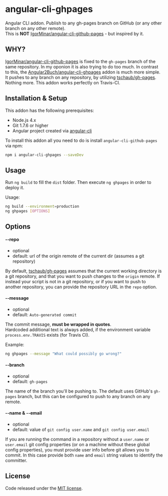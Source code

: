 # angular-cli-ghpages

Angular CLI addon. Publish to any gh-pages branch on GitHub (or any other branch on any other remote).  
This is __NOT__ [IgorMinar/angular-cli-github-pages](https://github.com/IgorMinar/angular-cli-github-pages) - but inspired by it.

## WHY?

[IgorMinar/angular-cli-github-pages](https://github.com/IgorMinar/angular-cli-github-pages) is fixed to the `gh-pages` branch of the same repository. In my oponion it is also trying to do too much.
In contrast to this, the [Angular2Buch/angular-cli-ghpages](https://github.com/Angular2Buch/angular-cli-ghpages) addon is much more simple. It pushes to any branch on any repository, by utilizing [tschaub/gh-pages](https://github.com/tschaub/gh-pages). Nothing more.
This addon works perfectly on Travis-CI.

## Installation & Setup

This addon has the following prerequisites:

- Node.js 4.x
- Git 1.7.6 or higher
- Angular project created via [angular-cli](https://github.com/angular/angular-cli)

To install this addon all you need to do is install `angular-cli-github-pages` via npm:

```sh
npm i angular-cli-ghpages --saveDev
```

## Usage

Run `ng build` to fill the `dist` folder.
Then execute `ng ghpages` in order to deploy it.

Usage:

```sh
ng build --environment=production
ng ghpages [OPTIONS]
```

## Options

#### <a id="repo">--repo</a>
 * optional
 * default: url of the origin remote of the current dir (assumes a git repository)

By default, [tschaub/gh-pages](https://github.com/tschaub/gh-pages) assumes that the current working directory is a git repository, and that you want to push changes to the `origin` remote. If instead your script is not in a git repository, or if you want to push to another repository, you can provide the repository URL in the `repo` option.

#### <a id="message">--message</a>
 * optional
 * default: `Auto-generated commit`

The commit message, __must be wrapped in quotes__.  
Hardcoded additional text is always added, if the environment variable `process.env.TRAVIS` exists (for Travis CI). 

Example:
```sh
ng ghpages --message "What could possibly go wrong?"
```


#### <a id="branch">--branch</a>
 * optional
 * default: `gh-pages`
 
The name of the branch you'll be pushing to.  The default uses GitHub's `gh-pages` branch, but this can be configured to push to any branch on any remote.


#### <a id="name">--name & --email</a>
 * optional
 * default: value of `git config user.name` and `git config user.email`

If you are running the command in a repository without a `user.name` or `user.email` git config properties (or on a machine without these global config properties), you must provide user info before git allows you to commit. In this case provide both `name` and `email` string values to identify the committer.





## License
Code released under the [MIT license](https://opensource.org/licenses/MIT).